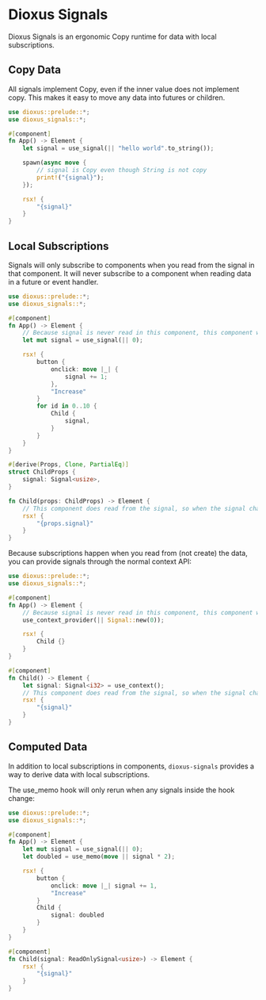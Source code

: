 # Dioxus Signals

Dioxus Signals is an ergonomic Copy runtime for data with local subscriptions.

## Copy Data

All signals implement Copy, even if the inner value does not implement copy. This makes it easy to move any data into futures or children.

```rust
use dioxus::prelude::*;
use dioxus_signals::*;

#[component]
fn App() -> Element {
    let signal = use_signal(|| "hello world".to_string());

    spawn(async move {
        // signal is Copy even though String is not copy
        print!("{signal}");
    });

    rsx! {
        "{signal}"
    }
}
```

## Local Subscriptions

Signals will only subscribe to components when you read from the signal in that component. It will never subscribe to a component when reading data in a future or event handler.

```rust
use dioxus::prelude::*;
use dioxus_signals::*;

#[component]
fn App() -> Element {
    // Because signal is never read in this component, this component will not rerun when the signal changes
    let mut signal = use_signal(|| 0);

    rsx! {
        button {
            onclick: move |_| {
                signal += 1;
            },
            "Increase"
        }
        for id in 0..10 {
            Child {
                signal,
            }
        }
    }
}

#[derive(Props, Clone, PartialEq)]
struct ChildProps {
    signal: Signal<usize>,
}

fn Child(props: ChildProps) -> Element {
    // This component does read from the signal, so when the signal changes it will rerun
    rsx! {
        "{props.signal}"
    }
}
```

Because subscriptions happen when you read from (not create) the data, you can provide signals through the normal context API:

```rust
use dioxus::prelude::*;
use dioxus_signals::*;

#[component]
fn App() -> Element {
    // Because signal is never read in this component, this component will not rerun when the signal changes
    use_context_provider(|| Signal::new(0));

    rsx! {
        Child {}
    }
}

#[component]
fn Child() -> Element {
    let signal: Signal<i32> = use_context();
    // This component does read from the signal, so when the signal changes it will rerun
    rsx! {
        "{signal}"
    }
}
```

## Computed Data

In addition to local subscriptions in components, `dioxus-signals` provides a way to derive data with local subscriptions.

The use_memo hook will only rerun when any signals inside the hook change:

```rust
use dioxus::prelude::*;
use dioxus_signals::*;

#[component]
fn App() -> Element {
    let mut signal = use_signal(|| 0);
    let doubled = use_memo(move || signal * 2);

    rsx! {
        button {
            onclick: move |_| signal += 1,
            "Increase"
        }
        Child {
            signal: doubled
        }
    }
}

#[component]
fn Child(signal: ReadOnlySignal<usize>) -> Element {
    rsx! {
        "{signal}"
    }
}
```
